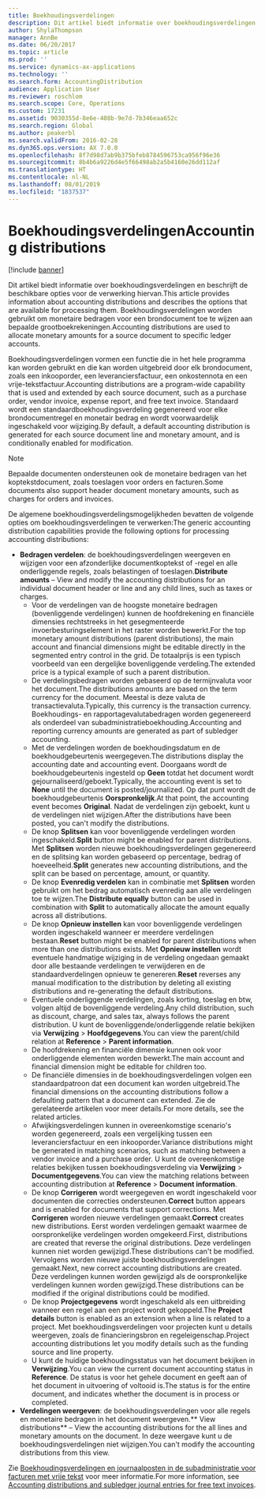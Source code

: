 ```yaml
---
title: Boekhoudingsverdelingen
description: Dit artikel biedt informatie over boekhoudingsverdelingen en beschrijft de beschikbare opties voor de verwerking hiervan. Boekhoudingsverdelingen worden gebruikt om monetaire bedragen voor een brondocument toe te wijzen aan bepaalde grootboekrekeningen.
author: ShylaThompson
manager: AnnBe
ms.date: 06/20/2017
ms.topic: article
ms.prod: ''
ms.service: dynamics-ax-applications
ms.technology: ''
ms.search.form: AccountingDistribution
audience: Application User
ms.reviewer: roschlom
ms.search.scope: Core, Operations
ms.custom: 17231
ms.assetid: 9030355d-8e6e-408b-9e7d-7b346eaa652c
ms.search.region: Global
ms.author: peakerbl
ms.search.validFrom: 2016-02-28
ms.dyn365.ops.version: AX 7.0.0
ms.openlocfilehash: 8f7d98d7ab9b375bfeb8784596753ca956f96e36
ms.sourcegitcommit: 8b4b6a9226d4e5f66498ab2a5b4160e26dd112af
ms.translationtype: HT
ms.contentlocale: nl-NL
ms.lasthandoff: 08/01/2019
ms.locfileid: "1837537"
---
```

# <a name="accounting-distributions"></a><span data-ttu-id="14a98-104">Boekhoudingsverdelingen</span><span class="sxs-lookup"><span data-stu-id="14a98-104">Accounting distributions</span></span>

[!include [banner](../includes/banner.md)]

<span data-ttu-id="14a98-105">Dit artikel biedt informatie over boekhoudingsverdelingen en beschrijft de beschikbare opties voor de verwerking hiervan.</span><span class="sxs-lookup"><span data-stu-id="14a98-105">This article provides information about accounting distributions and describes the options that are available for processing them.</span></span> <span data-ttu-id="14a98-106">Boekhoudingsverdelingen worden gebruikt om monetaire bedragen voor een brondocument toe te wijzen aan bepaalde grootboekrekeningen.</span><span class="sxs-lookup"><span data-stu-id="14a98-106">Accounting distributions are used to allocate monetary amounts for a source document to specific ledger accounts.</span></span> 

<span data-ttu-id="14a98-107">Boekhoudingsverdelingen vormen een functie die in het hele programma kan worden gebruikt en die kan worden uitgebreid door elk brondocument, zoals een inkooporder, een leveranciersfactuur, een onkostennota en een vrije-tekstfactuur.</span><span class="sxs-lookup"><span data-stu-id="14a98-107">Accounting distributions are a program-wide capability that is used and extended by each source document, such as a purchase order, vendor invoice, expense report, and free text invoice.</span></span> <span data-ttu-id="14a98-108">Standaard wordt een standaardboekhoudingsverdeling gegenereerd voor elke brondocumentregel en monetair bedrag en wordt voorwaardelijk ingeschakeld voor wijziging.</span><span class="sxs-lookup"><span data-stu-id="14a98-108">By default, a default accounting distribution is generated for each source document line and monetary amount, and is conditionally enabled for modification.</span></span> 

> [!Note] 
> <span data-ttu-id="14a98-109">Bepaalde documenten ondersteunen ook de monetaire bedragen van het koptekstdocument, zoals toeslagen voor orders en facturen.</span><span class="sxs-lookup"><span data-stu-id="14a98-109">Some documents also support header document monetary amounts, such as charges for orders and invoices.</span></span> 

<span data-ttu-id="14a98-110">De algemene boekhoudingsverdelingsmogelijkheden bevatten de volgende opties om boekhoudingsverdelingen te verwerken:</span><span class="sxs-lookup"><span data-stu-id="14a98-110">The generic accounting distribution capabilities provide the following options for processing accounting distributions:</span></span>

-   <span data-ttu-id="14a98-111">**Bedragen verdelen**: de boekhoudingsverdelingen weergeven en wijzigen voor een afzonderlijke documentkoptekst of -regel en alle onderliggende regels, zoals belastingen of toeslagen.</span><span class="sxs-lookup"><span data-stu-id="14a98-111">**Distribute amounts** – View and modify the accounting distributions for an individual document header or line and any child lines, such as taxes or charges.</span></span>
    -   <span data-ttu-id="14a98-112">Voor de verdelingen van de hoogste monetaire bedragen (bovenliggende verdelingen) kunnen de hoofdrekening en financiële dimensies rechtstreeks in het gesegmenteerde invoerbesturingselement in het raster worden bewerkt.</span><span class="sxs-lookup"><span data-stu-id="14a98-112">For the top monetary amount distributions (parent distributions), the main account and financial dimensions might be editable directly in the segmented entry control in the grid.</span></span> <span data-ttu-id="14a98-113">De totaalprijs is een typisch voorbeeld van een dergelijke bovenliggende verdeling.</span><span class="sxs-lookup"><span data-stu-id="14a98-113">The extended price is a typical example of such a parent distribution.</span></span>
    -   <span data-ttu-id="14a98-114">De verdelingsbedragen worden gebaseerd op de termijnvaluta voor het document.</span><span class="sxs-lookup"><span data-stu-id="14a98-114">The distributions amounts are based on the term currency for the document.</span></span> <span data-ttu-id="14a98-115">Meestal is deze valuta de transactievaluta.</span><span class="sxs-lookup"><span data-stu-id="14a98-115">Typically, this currency is the transaction currency.</span></span> <span data-ttu-id="14a98-116">Boekhoudings- en rapportagevalutabedragen worden gegenereerd als onderdeel van subadministratieboekhouding.</span><span class="sxs-lookup"><span data-stu-id="14a98-116">Accounting and reporting currency amounts are generated as part of subledger accounting.</span></span>
    -   <span data-ttu-id="14a98-117">Met de verdelingen worden de boekhoudingsdatum en de boekhoudgebeurtenis weergegeven.</span><span class="sxs-lookup"><span data-stu-id="14a98-117">The distributions display the accounting date and accounting event.</span></span> <span data-ttu-id="14a98-118">Doorgaans wordt de boekhoudgebeurtenis ingesteld op **Geen** totdat het document wordt gejournaliseerd/geboekt.</span><span class="sxs-lookup"><span data-stu-id="14a98-118">Typically, the accounting event is set to **None** until the document is posted/journalized.</span></span> <span data-ttu-id="14a98-119">Op dat punt wordt de boekhoudgebeurtenis **Oorspronkelijk**.</span><span class="sxs-lookup"><span data-stu-id="14a98-119">At that point, the accounting event becomes **Original**.</span></span> <span data-ttu-id="14a98-120">Nadat de verdelingen zijn geboekt, kunt u de verdelingen niet wijzigen.</span><span class="sxs-lookup"><span data-stu-id="14a98-120">After the distributions have been posted, you can't modify the distributions.</span></span>
    -   <span data-ttu-id="14a98-121">De knop **Splitsen** kan voor bovenliggende verdelingen worden ingeschakeld.</span><span class="sxs-lookup"><span data-stu-id="14a98-121">**Split** button might be enabled for parent distributions.</span></span> <span data-ttu-id="14a98-122">Met **Splitsen** worden nieuwe boekhoudingsverdelingen gegenereerd en de splitsing kan worden gebaseerd op percentage, bedrag of hoeveelheid.</span><span class="sxs-lookup"><span data-stu-id="14a98-122">**Split** generates new accounting distributions, and the split can be based on percentage, amount, or quantity.</span></span>
    -   <span data-ttu-id="14a98-123">De knop **Evenredig verdelen** kan in combinatie met **Splitsen** worden gebruikt om het bedrag automatisch evenredig aan alle verdelingen toe te wijzen.</span><span class="sxs-lookup"><span data-stu-id="14a98-123">The **Distribute equally** button can be used in combination with **Split** to automatically allocate the amount equally across all distributions.</span></span>
    -   <span data-ttu-id="14a98-124">De knop **Opnieuw instellen** kan voor bovenliggende verdelingen worden ingeschakeld wanneer er meerdere verdelingen bestaan.</span><span class="sxs-lookup"><span data-stu-id="14a98-124">**Reset** button might be enabled for parent distributions when more than one distributions exists.</span></span> <span data-ttu-id="14a98-125">Met **Opnieuw instellen** wordt eventuele handmatige wijziging in de verdeling ongedaan gemaakt door alle bestaande verdelingen te verwijderen en de standaardverdelingen opnieuw te genereren.</span><span class="sxs-lookup"><span data-stu-id="14a98-125">**Reset** reverses any manual modification to the distribution by deleting all existing distributions and re-generating the default distributions.</span></span>
    -   <span data-ttu-id="14a98-126">Eventuele onderliggende verdelingen, zoals korting, toeslag en btw, volgen altijd de bovenliggende verdeling.</span><span class="sxs-lookup"><span data-stu-id="14a98-126">Any child distribution, such as discount, charge, and sales tax, always follows the parent distribution.</span></span> <span data-ttu-id="14a98-127">U kunt de bovenliggende/onderliggende relatie bekijken via **Verwijzing** &gt; **Hoofdgegevens**.</span><span class="sxs-lookup"><span data-stu-id="14a98-127">You can view the parent/child relation at **Reference** &gt; **Parent information**.</span></span>
    -   <span data-ttu-id="14a98-128">De hoofdrekening en financiële dimensie kunnen ook voor onderliggende elementen worden bewerkt.</span><span class="sxs-lookup"><span data-stu-id="14a98-128">The main account and financial dimension might be editable for children too.</span></span>
    -   <span data-ttu-id="14a98-129">De financiële dimensies in de boekhoudingsverdelingen volgen een standaardpatroon dat een document kan worden uitgebreid.</span><span class="sxs-lookup"><span data-stu-id="14a98-129">The financial dimensions on the accounting distributions follow a defaulting pattern that a document can extended.</span></span> <span data-ttu-id="14a98-130">Zie de gerelateerde artikelen voor meer details.</span><span class="sxs-lookup"><span data-stu-id="14a98-130">For more details, see the related articles.</span></span>
    -   <span data-ttu-id="14a98-131">Afwijkingsverdelingen kunnen in overeenkomstige scenario's worden gegenereerd, zoals een vergelijking tussen een leveranciersfactuur en een inkooporder.</span><span class="sxs-lookup"><span data-stu-id="14a98-131">Variance distributions might be generated in matching scenarios, such as matching between a vendor invoice and a purchase order.</span></span> <span data-ttu-id="14a98-132">U kunt de overeenkomstige relaties bekijken tussen boekhoudingsverdeling via **Verwijzing** &gt; **Documentgegevens**.</span><span class="sxs-lookup"><span data-stu-id="14a98-132">You can view the matching relations between accounting distribution at **Reference** &gt; **Document information**.</span></span>
    -   <span data-ttu-id="14a98-133">De knop **Corrigeren** wordt weergegeven en wordt ingeschakeld voor documenten die correcties ondersteunen.</span><span class="sxs-lookup"><span data-stu-id="14a98-133">**Correct** button appears and is enabled for documents that support corrections.</span></span> <span data-ttu-id="14a98-134">Met **Corrigeren** worden nieuwe verdelingen gemaakt.</span><span class="sxs-lookup"><span data-stu-id="14a98-134">**Correct** creates new distributions.</span></span> <span data-ttu-id="14a98-135">Eerst worden verdelingen gemaakt waarmee de oorspronkelijke verdelingen worden omgekeerd.</span><span class="sxs-lookup"><span data-stu-id="14a98-135">First, distributions are created that reverse the original distributions.</span></span> <span data-ttu-id="14a98-136">Deze verdelingen kunnen niet worden gewijzigd.</span><span class="sxs-lookup"><span data-stu-id="14a98-136">These distributions can't be modified.</span></span> <span data-ttu-id="14a98-137">Vervolgens worden nieuwe juiste boekhoudingsverdelingen gemaakt.</span><span class="sxs-lookup"><span data-stu-id="14a98-137">Next, new correct accounting distributions are created.</span></span> <span data-ttu-id="14a98-138">Deze verdelingen kunnen worden gewijzigd als de oorspronkelijke verdelingen kunnen worden gewijzigd.</span><span class="sxs-lookup"><span data-stu-id="14a98-138">These distributions can be modified if the original distributions could be modified.</span></span>
    -   <span data-ttu-id="14a98-139">De knop **Projectgegevens** wordt ingeschakeld als een uitbreiding wanneer een regel aan een project wordt gekoppeld.</span><span class="sxs-lookup"><span data-stu-id="14a98-139">The **Project details** button is enabled as an extension when a line is related to a project.</span></span> <span data-ttu-id="14a98-140">Met boekhoudingsverdelingen voor projecten kunt u details weergeven, zoals de financieringsbron en regeleigenschap.</span><span class="sxs-lookup"><span data-stu-id="14a98-140">Project accounting distributions let you modify details such as the funding source and line property.</span></span>
    -   <span data-ttu-id="14a98-141">U kunt de huidige boekhoudingsstatus van het document bekijken in **Verwijzing**.</span><span class="sxs-lookup"><span data-stu-id="14a98-141">You can view the current document accounting status in **Reference**.</span></span> <span data-ttu-id="14a98-142">De status is voor het gehele document en geeft aan of het document in uitvoering of voltooid is.</span><span class="sxs-lookup"><span data-stu-id="14a98-142">The status is for the entire document, and indicates whether the document is in process or completed.</span></span>
-   <span data-ttu-id="14a98-143">**Verdelingen weergeven**: de boekhoudingsverdelingen voor alle regels en monetaire bedragen in het document weergeven.</span><span class="sxs-lookup"><span data-stu-id="14a98-143">\*\* View distributions\*\* – View the accounting distributions for the all lines and monetary amounts on the document.</span></span> <span data-ttu-id="14a98-144">In deze weergave kunt u de boekhoudingsverdelingen niet wijzigen.</span><span class="sxs-lookup"><span data-stu-id="14a98-144">You can't modify the accounting distributions from this view.</span></span>


<span data-ttu-id="14a98-145">Zie [Boekhoudingsverdelingen en journaalposten in de subadministratie voor facturen met vrije tekst](accounting-distributions-subledger-journal-entries-vendor-invoices.md) voor meer informatie.</span><span class="sxs-lookup"><span data-stu-id="14a98-145">For more information, see [Accounting distributions and subledger journal entries for free text invoices](accounting-distributions-subledger-journal-entries-vendor-invoices.md).</span></span>


